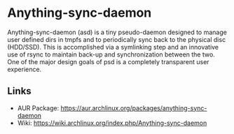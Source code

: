 # Anything-sync-daemon
Anything-sync-daemon (asd) is a tiny pseudo-daemon designed to manage user defined dirs in tmpfs and to periodically sync back to the physical disc (HDD/SSD). This is accomplished via a symlinking step and an innovative use of rsync to maintain back-up and synchronization between the two. One of the major design goals of psd is a completely transparent user experience.

## Links
* AUR Package: https://aur.archlinux.org/packages/anything-sync-daemon
* Wiki: https://wiki.archlinux.org/index.php/Anything-sync-daemon
